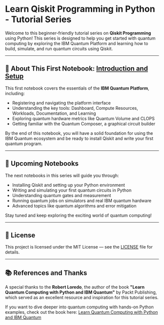 # Learn Qiskit Programming in Python - Tutorial Series

Welcome to this beginner-friendly tutorial series on **Qiskit Programming** using Python!
This series is designed to help you get started with quantum computing by exploring the IBM Quantum Platform and learning how to build, simulate, and run quantum circuits using Qiskit.

---

## 📒 About This First Notebook: [Introduction and Setup](https://github.com/default741/qiskit-programming-tutorial/blob/main/00_introduction_and_setup.ipynb)

This first notebook covers the essentials of the **IBM Quantum Platform**, including:

- Registering and navigating the platform interface
- Understanding the key tools: Dashboard, Compute Resources, Workloads, Documentation, and Learning
- Exploring quantum hardware metrics like Quantum Volume and CLOPS
- Getting familiar with the Quantum Composer, a graphical circuit builder

By the end of this notebook, you will have a solid foundation for using the IBM Quantum ecosystem and be ready to install Qiskit and write your first quantum program.

---

## 🚀 Upcoming Notebooks

The next notebooks in this series will guide you through:

- Installing Qiskit and setting up your Python environment
- Writing and simulating your first quantum circuits in Python
- Understanding quantum gates and measurement
- Running quantum jobs on simulators and real IBM quantum hardware
- Advanced topics like quantum algorithms and error mitigation

Stay tuned and keep exploring the exciting world of quantum computing!

---

## 📄 License

This project is licensed under the MIT License — see the [LICENSE](LICENSE) file for details.

---

## 📚 References and Thanks

A special thanks to the **Robert Loredo**, the author of the book **"Learn Quantum Computing with Python and IBM Quantum"** by Packt Publishing,
which served as an excellent resource and inspiration for this tutorial series.

If you want to dive deeper into quantum computing with hands-on Python examples, check out the book here:
[Learn Quantum Computing with Python and IBM Quantum](https://www.packtpub.com/en-us/product/learn-quantum-computing-with-python-and-ibm-quantum-9781803244808)
